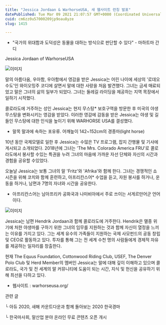 ```yaml
---
title: "Jessica Jordaan & WarhorseUSA, 새 웹사이트 런칭 발표"
datePublished: Tue Mar 09 2021 21:07:57 GMT+0000 (Coordinated Universal Time)
cuid: cm6zz0u57000209jp9oau8yze
slug: 1415

---
```



- "국가의 위대함과 도덕성은 동물을 대하는 방식으로 판단할 수 있다" - 마하트마 간디

Jessica Jordaan of WarhorseUSA

![이미지](https://cdn.hashnode.com/res/hashnode/image/upload/v1739247442445/03eed297-396b-4e63-8f59-adc92f72b471.jpeg)

말의 아름다움, 우아함, 우아함에서 영감을 받은 Jessica는 어린 나이에 세상의 '로데오 수도'인 와이오밍주 코디에 살면서 말에 대한 사랑을 처음 발견했다. 그녀는 금세 매료되었고 말은 그녀의 삶의 일부가 되었다. 그녀는 둘레길 라이딩을 제공하는 지역 목장에서 일하기 시작했다.

콜로라도에 거주하는 성인 Jessica는 현지 무스탕* 보호구역을 방문한 후 미국의 야생 무스탕을 변화시키는 영감을 받았다. 이러한 영감에 감동을 받은 Jessica는 야생 및 길들인 무스탕에 대한 인식을 높이기 위해 WARHORSE USA를 결성했다.

* 말목 말과에 속하는 포유류. 어깨높이 142~152cm의 경종마(light horse)

10년 동안 국제모델로 일한 후 Jessica는 수많은 TV 프로그램, 잡지 간행물 및 기사에 게시되고 소개되었다. 2018년에 그녀는 'The Mrs. Colorado America FRU'로 콜로라도에서 봉사할 수있는 특권을 누려 그녀의 마음에 가까운 자선 단체와 자신의 시간과 경험을 공유할 수있었다.

오늘날 Jessica는 보통 그녀의 말 'Fritz'와 'Afrika'와 함께 한다. 그녀는 경쟁적인 쇼 시즌을 위해 코치와 함께 훈련하고, 아프리칸스어* 수업을 듣고, 자원 봉사를 하거나, 운동을 하거나, 남편과 7명의 자녀와 시간을 공유한다.

* 아프리칸스어는 남아프리카 공화국과 나미비아에서 주로 쓰이는 서게르만어군 언어이다.

![이미지](https://cdn.hashnode.com/res/hashnode/image/upload/v1739247444494/9df68abc-49a2-4371-ad87-d1b0fa6b90c6.jpeg)

Jessica는 남편 Hendrik Jordaan과 함께 콜로라도에 거주한다. Hendrik은 멸종 위기에 처한 야생마를 구하기 위한 그녀의 임무를 지원하는 것과 함께 자신이 열정을 느끼는 이유를 가지고 있다. 그는 세계 유수의 가족들이 지원하는 국제 사모펀드의 공동 창립 및 CEO로 활동하고 있다. 투자를 통해 그는 전 세계 수천 명의 사람들에게 경제적 자유를 제공하는 일자리를 창출한다.

현재 The Equus Foundation, Cottonwood Riding Club, USEF, The Denver Polo Club 및 Herd Member의 멤버인 Jessica는 말에 대해 깊이 이해하고 있으며 콜로라도, 국가 및 전 세계의 말 커뮤니티에 도움이 되는 시간, 지식 및 헌신을 공유하기 위해 최선을 다하고 있다.

- 웹사이트 : warhorseusa.org/

관련 글

└ 아듀 2020, 새해 카운트다운과 함께 돌아보는 2020 한국경마

└ 한국마사회, 말산업 분야 온라인 무료 콘텐츠 오픈 개시
